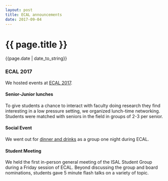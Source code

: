 ```yaml
---
layout: post
title: ECAL announcements
date: 2017-09-04
---
```


# {{ page.title }}
{{page.date | date_to_string}}

### ECAL 2017

We hosted events at [ECAL 2017](https://project.inria.fr/ecal2017/).

#### Senior-Junior lunches

To give students a chance to interact with faculty doing research they find
interesting in a low pressure setting, we organized lunch-time networking.
Students were matched with seniors in the field in groups of 2-3 per senior.

#### Social Event

We went out for
[dinner and drinks](https://twitter.com/ISALstudents/status/905870085780381696)
as a group one night during ECAL.

#### Student Meeting

We held the first in-person general meeting of the ISAL Student Group during a
Friday session of ECAL. Beyond discussing the group and board nominations,
students gave 5 minute flash talks on a variety of topic.
